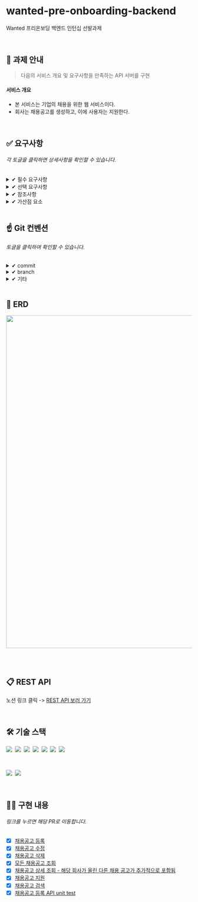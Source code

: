 # wanted-pre-onboarding-backend
Wanted 프리온보딩 백엔드 인턴십 선발과제

<br>

## 📝 과제 안내

> 다음의 서비스 개요 및 요구사항을 만족하는 API 서버를 구현
 
#### 서비스 개요
* 본 서비스는 기업의 채용을 위한 웹 서비스이다.
* 회사는 채용공고를 생성하고, 이에 사용자는 지원한다.

<br>

## ✅ 요구사항

###### 각 토글을 클릭하면 상세사항을 확인할 수 있습니다.

<details>
  <summary>✔ 필수 요구사항</summary>

<br>

1. 채용공고를 등록한다.
2. 채용공고를 수정한다. (회사 id 이외 모두 수정이 가능하다.)
3. 채용공고를 삭제한다. (DB에서 삭제된다.)
4. 채용공고 목록을 가져온다. - 사용자는 채용공고 목록을 확인할 수 있다.
5. 채용 상세 페이지를 가져온다. - '채용 내용'이 추가적으로 담겨 있다.
6. ORM 사용하여 구현
7. RDBMS 사용 (SQLite, PostgreSQL, MySQL 등)
    
</details>

<details>
  <summary>✔ 선택 요구사항</summary>

<br>

1. 채용공고 검색 기능 구현
2. 채용 상세페이지에서 해당 회사가 올린 채용공고가 추가적으로 포함된다.
3. 사용자는 채용공고에 지원한다. - 사용자는 1회만 지원 가능하다.

</details>

<details>
  <summary>✔ 참조사항</summary>

<br>

1. 필요한 모델 : 회사, 사용자, 채용공고, 지원내역(선택사항)
2. 회사, 사용자 등록 절차 생략
3. 로그인 등 사용자 인증절차 생략
4. FrontEnd는 개발 범위에 제외

</details>

<details>
  <summary>✔ 가산점 요소</summary>

<br>

1. 선택 요구사항 구현
2. Unit Test 구현
3. README에 요구사항 분석 및 구현 과정 작성
4. Git commit 메시지 컨벤션
</details>

<br>

## ☝ Git 컨벤션

###### 토글을 클릭하여 확인할 수 있습니다.

<details>
  <summary>✔ commit </summary>

<br>
  
1. 형식

```
init: 기능 구현 시 필요한 파일 생성  → init: 회원가입 파일 생성
fix: 버그 수정                      → fix: 로그인 기능 오류 수정
docs: 문서 수정                     → docs: readme 오타 수정
update: 기능 구현 중 수정           → update: 로그인 기능 수정
complete: 기능 구현 완료            → complete: 회원가입 완료
refactor: 리팩터링                 → refactor: ~~ 개선
chore: 그 외 자잘한 수정            → chore: 코드 정렬
```

2. 꼬릿말

부가 설명이 필요할 때 추가

</details>

<details>
  <summary>✔ branch</summary>

<br>

1. `main` -> 배포 브랜치
2. `develop` -> 개발 테스트 브랜치
3. 형식

```
ex. 기능 추가: feature/이슈번호/{기능 설명}
ex. 버그 수정: hotfix/이슈번호/{짧은 설명}
ex. 문서 관리: docs/이슈번호/readme
ex. 리팩터링:  refactor/이슈번호/{리팩터링 짧은 설명}
ex. 테스트 코드: test/이슈번호/{짧은 설명}
```
4. merge된 브랜치는 기능 완성 시 삭제

</details>

<details>
  <summary>✔ 기타</summary>
  
<br>

1. PR
  * PR Template 사용
  * 방식 : squash and merge
  * 제목 : 깃 commit 형식을 따르되, 기능 추가는 `feature: `를 사용한다.
   
</details>

<br>

## 🔗 ERD

<img src="https://github.com/JisooPyo/wanted-pre-onboarding-backend/assets/130378232/650ae18e-a25d-4add-8bf1-581cd874b3b6" width=900px>

<br><br>

## 📋 REST API

노션 링크 클릭 -> [REST API 보러 가기](https://sugary-curtain-79b.notion.site/REST-API-e0cec84e85a545bfb788090f3d56b799?pvs=4)

<br>

## 🛠 기술 스택

<img src="https://img.shields.io/badge/Java-007396?style=flat-square&logo=OpenJDK&logoColor=white">&nbsp;
<img src="https://img.shields.io/badge/Spring-6DB33F?style=flat-square&logo=spring&logoColor=white">&nbsp;
<img src="https://img.shields.io/badge/Spring Boot-6DB33F?style=flat-square&logo=springboot&logoColor=white">&nbsp;
<img src="https://img.shields.io/badge/Gradle-02303A?style=flat-square&logo=gradle&logoColor=white">&nbsp;
<img src="https://img.shields.io/badge/MySQL-4479A1?style=flat-square&logo=mysql&logoColor=white">&nbsp;
<img src="https://img.shields.io/badge/Querydsl-0769AD?style=flat-square&logo=&logoColor=white">&nbsp;
<img src="https://img.shields.io/badge/Github Actions-2088FF?style=flat-square&logo=githubactions&logoColor=white">&nbsp;

<br>

<img src="https://img.shields.io/badge/IntelliJ IDEA-000000?style=flat-square&logo=IntelliJ IDEA&logoColor=white">&nbsp;
<img src="https://img.shields.io/badge/git-F05032?style=flat-square&logo=git&logoColor=white">

<br>

## 👩‍💻 구현 내용

###### 링크를 누르면 해당 PR로 이동합니다.

- [x] [채용공고 등록](https://github.com/JisooPyo/wanted-pre-onboarding-backend/pull/11)
- [X] [채용공고 수정](https://github.com/JisooPyo/wanted-pre-onboarding-backend/pull/12)
- [x] [채용공고 삭제](https://github.com/JisooPyo/wanted-pre-onboarding-backend/pull/15)
- [x] [모든 채용공고 조회](https://github.com/JisooPyo/wanted-pre-onboarding-backend/pull/18)
- [x] [채용공고 상세 조회 - 해당 회사가 올린 다른 채용 공고가 추가적으로 포함됨](https://github.com/JisooPyo/wanted-pre-onboarding-backend/pull/19)
- [x] [채용공고 지원](https://github.com/JisooPyo/wanted-pre-onboarding-backend/pull/22)
- [x] [채용공고 검색](https://github.com/JisooPyo/wanted-pre-onboarding-backend/pull/23)
- [x] [채용공고 등록 API unit test](https://github.com/JisooPyo/wanted-pre-onboarding-backend/pull/24)
